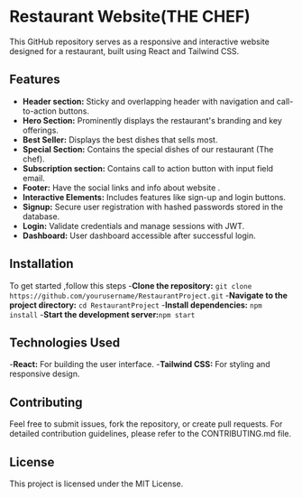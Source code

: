 # Restaurant Website(THE CHEF)
This GitHub repository serves as a responsive and interactive website designed for a restaurant, built using React and Tailwind CSS.

## Features
- **Header section:** Sticky and overlapping header with navigation and call-to-action buttons.
- **Hero Section:** Prominently displays the restaurant's branding and key offerings.
- **Best Seller:** Displays the best dishes that sells most.
- **Special Section:** Contains the special dishes of our restaurant (The chef).
- **Subscription section:** Contains call to action button with input field email.
- **Footer:** Have the social links and info about website .
- **Interactive Elements:** Includes features like sign-up and login buttons.
- **Signup:** Secure user registration with hashed passwords stored in the database.
- **Login:** Validate credentials and manage sessions with JWT.
- **Dashboard:** User dashboard accessible after successful login.

## Installation
To get started ,follow this steps
-**Clone the repository:** `git clone https://github.com/yourusername/RestaurantProject.git`
-**Navigate to the project directory:** `cd RestaurantProject`
-**Install dependencies:** `npm install`
-**Start the development server:**`npm start`

## Technologies Used
-**React:** For building the user interface.
-**Tailwind CSS:** For styling and responsive design.

## Contributing
Feel free to submit issues, fork the repository, or create pull requests. For detailed contribution guidelines, please refer to the CONTRIBUTING.md file.

## License
This project is licensed under the MIT License.
